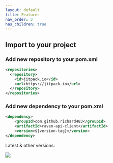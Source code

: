 ```yaml
---
layout: default
title: Features
nav_order: 3
has_children: true
---
```


## Import to your project
### Add new repository to your pom.xml

```xml
<repositories>
  <repository>
    <id>jitpack.io</id>
    <url>https://jitpack.io</url>
  </repository>
</repositories>
```

### Add new dependency to your pom.xml

```xml
<dependency>
    <groupId>com.github.richard483</groupId>
    <artifactId>raven-api-client</artifactId>
    <version>${version-tag}</version>
</dependency>
```

Latest & other versions:

[![](https://jitpack.io/v/richard483/raven-api-client.svg)](https://jitpack.io/#richard483/raven-api-client)